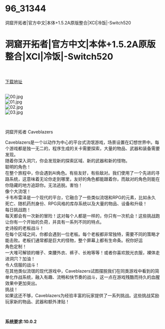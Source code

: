 # 96_31344
洞窟开拓者|官方中文|本体+1.5.2A原版整合|XCI|冷饭|-Switch520
# 洞窟开拓者|官方中文|本体+1.5.2A原版整合|XCI|冷饭|-Switch520
 <br/></br>
[下载地址](https://www.switch520.cc/article/31344 "下载地址")
<br/></br>

<p><img title="00.jpg" src="https://www.switch520.cc/muke_img/2022_05_16_1c3ffb3875350.jpg" alt="00.jpg"><br>
<img title="01.jpg" src="https://www.switch520.cc/muke_img/2022_05_16_3c996acef0ce1.jpg" alt="01.jpg"><br>
<img title="02.jpg" src="https://www.switch520.cc/muke_img/2022_05_16_f584b7fb589f3.jpg" alt="02.jpg"><br>
<img title="03.jpg" src="https://www.switch520.cc/muke_img/2022_05_16_50b96e8bd572d.jpg" alt="03.jpg"></p>
<p>&nbsp;</p>
<p>洞窟开拓者 Caveblazers</p>
<p>Caveblazers是一个以动作为中心的平台式流氓游戏，场景设置在幻想世界中。每个游戏都是独一无二的，程序生成的关卡需要探索，大量的物品、武器和装备需要发现。<br>
随着你深入洞穴，你会发现新的探索区域、新的武器和新的怪物。<br>
聪明的角色！<br>
在整个旅程中，你会遇到AI角色。有些友好，有些敌对。我们使用了一个先进的寻路系统，这意味着无论你走到哪里，友好的角色都能跟着你，而敌对的角色则能在你隐藏的地方追踪你。无法逃脱。害怕！<br>
像个大流氓！<br>
卡韦布雷泽是一个现代的平台，它融合了一些类似流氓和RPG的元素，比如永久死亡、随机药剂身份、RPG风格的库存系统以及大量的物品、设备和升级！<br>
每日挑战跑！<br>
每天都会有一次新的冒险！这对每个人都是一样的，你只有一次机会！这些挑战跑让你有一个开始的负荷，并具有一系列不同的特点。<br>
史诗般的老板战斗！<br>
在每个区域之间，你都会遇到一位老板。每个老板都非常独特，需要不同的策略才能击败。老板们通常都是巨大的怪物，整个屏幕上都有生命条。祝你好运<br>
角色定制！<br>
一大堆可解锁的帽子、束腰外衣、裤子、长袍等等！或者你喜欢脱光衣服，裸体走进洞穴？加油！<br>
令人信服的战斗！<br>
在其他类似流氓的现代游戏中，Caveblazers试图摆脱我们在同类游戏中看到的简单化作战系统，融入有趣、流畅和快节奏的战斗，这一点在游戏残酷而持久的血腥效果中更加突出。<br>
挑战！<br>
如果这还不够，Caveblazers为经验丰富的玩家提供了一系列挑战。这些挑战奖励玩家新的物品、武器和额外津贴！</p>
<p>&nbsp;</p>
<p><strong>系统要求:10.0.2</strong></p>



